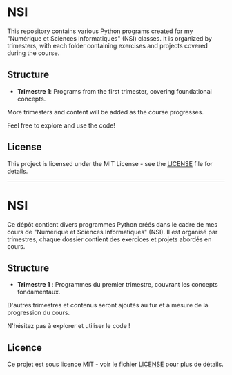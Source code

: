 # NSI

This repository contains various Python programs created for my "Numérique et Sciences Informatiques" (NSI) classes. It is organized by trimesters, with each folder containing exercises and projects covered during the course.

## Structure

- **Trimestre 1**: Programs from the first trimester, covering foundational concepts.

More trimesters and content will be added as the course progresses.

Feel free to explore and use the code!

## License

This project is licensed under the MIT License - see the [LICENSE](LICENSE) file for details.

---

# NSI

Ce dépôt contient divers programmes Python créés dans le cadre de mes cours de "Numérique et Sciences Informatiques" (NSI). Il est organisé par trimestres, chaque dossier contient des exercices et projets abordés en cours.

## Structure

- **Trimestre 1** : Programmes du premier trimestre, couvrant les concepts fondamentaux.

D'autres trimestres et contenus seront ajoutés au fur et à mesure de la progression du cours.

N'hésitez pas à explorer et utiliser le code !

## Licence

Ce projet est sous licence MIT - voir le fichier [LICENSE](LICENSE) pour plus de détails.
